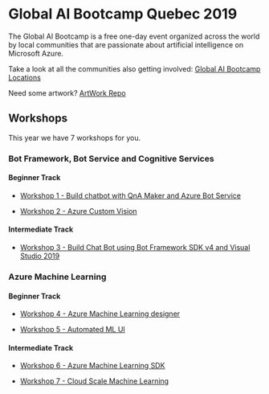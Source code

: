 # Global AI Bootcamp Quebec 2019

The Global AI Bootcamp is a free one-day event organized across the world by local communities that are passionate about artificial intelligence on Microsoft Azure.

Take a look at all the communities also getting involved: [Global AI Bootcamp Locations](https://globalai.community/global-ai-bootcamp/)

Need some artwork? [ArtWork Repo](https://github.com/GlobalAICommunity/Artwork)


## Workshops
This year we have 7 workshops for you.

### Bot Framework, Bot Service and Cognitive Services

#### Beginner Track

- [Workshop 1 - Build chatbot with QnA Maker and Azure Bot Service](https://github.com/hinault/Workshop-BotFramework)

- [Workshop 2 - Azure Custom Vision](https://github.com/GlobalAICommunity/Workshop-CustomVisionAITools)

#### Intermediate Track

- [Workshop 3 - Build Chat Bot using Bot Framework SDK v4 and Visual Studio 2019](https://github.com/hinault/Workshop-BotFramework)

### Azure Machine Learning

#### Beginner Track

- [Workshop 4 - Azure Machine Learning designer](https://github.com/GlobalAICommunity/Workshop-VisualInterfaceAzureMLSWine)

- [Workshop 5 - Automated ML UI](https://github.com/GlobalAICommunity/Workshop-VisualInterfaceAutoMLWine)

#### Intermediate Track

- [Workshop 6 - Azure Machine Learning SDK](https://github.com/GlobalAICommunity/Workshop-AMLS)

- [Workshop 7 - Cloud Scale Machine Learning](https://github.com/cloudscaleml/workshop)


